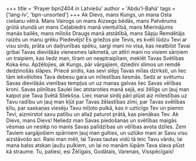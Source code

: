 +++
title = 'Prayer bpn2404 in Latviešu'
author = 'Abdu'l-Bahá'
tags = ['lang-lv', 'bpn-unsorted']
+++
Ak Dievs, mans Kungs, un mana Osta ciešanu vētrā. Mans Vairogs un mans Aizsegs bēdās, mans Patvērums grūtā stundā un mans Ceļabiedrs manā vientulībā, mans Mierinājums manās bailēs, mans mīlošs Draugs manā atstātībā, mans Sāpju Remdētājs raizēs un manu grēku Piedevējs!
Es griežos pie Tevis, es kvēli lūdzu Tevi ar visu sirds, prāta un daiļrunības spēku, sargi mani no visa, kas neatbilst Tavai gribai Tavas dievišķās vienesmes laikmetā, un attīri mani no visiem sārņiem un traipiem, kas liedz man, tīram un neaptraipītam, meklēt Tavas Svētības Koka ēnu.
Apžēlojies, ak Kungs, pār vārgajiem, dziedini slimos un remdē dedzinošās slāpes.
Priecē sirdis, kas sevī slēpj Tavas mīlas dzirksti, un liec tām iekvēloties Tava debesu gara un mīlestības liesmās. Sedz ar svētumu Savas dievišķās vienības tempļus un uz manas galvas liec Savas vēlības kroni. Savas pilnības Saulei liec atstaroties manā sejā, esi žēlīgs un ļauj man kalpot pie Tava Svētā Sliekšņa. Liec manai sirdij pāri plūst aiz mīlestības uz Tavu radību un ļauj man kļūt par Tavas žēlastības zīmi, par Tavas svētības ķīlu, par saskaņas viesēju Tavu mīļoto pulkā, kas ir uzticīgs Tev un piemin Tevi, aizmirstot savu patību un allaž paturot prātā, kas pienākas Tev.
Ak Dievs, mans Dievs! Neliedz man Savas piedošanas un svētības maigās vēsmas un neslēp no manis Savas palīdzības un vēlības avota dzīles.
Zem Taviem sargājošiem spārniem ļauj man gulties, un uzlūko mani ar Savu visu aizstāvošo aci. Raisi man mēli, lai Tavas tautas vidū tā teic Tavu vārdu, lai mana balss atskan ļaužu pulkiem, un lai no manām lūpām Tava slava plūst kā straume.
Tu, patiesi, esi Žēlīgais, Godātais, Varenais, Visspēcīgais!
